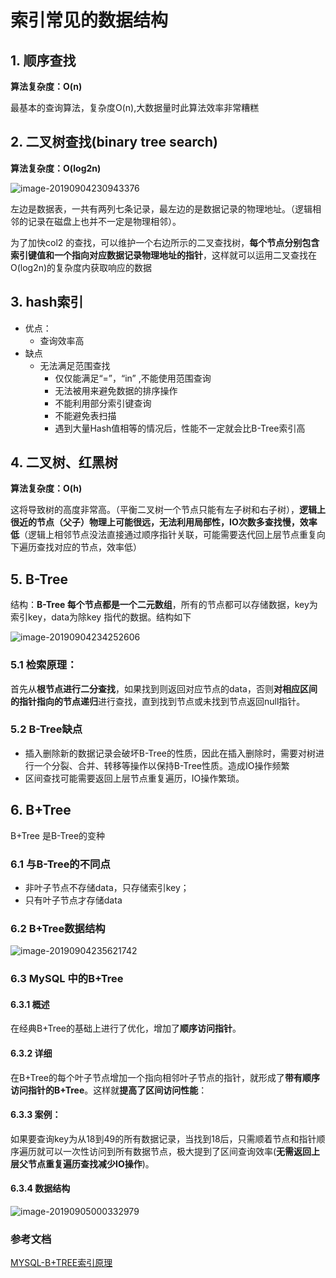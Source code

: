 # 索引常见的数据结构

## 1. 顺序查找

**算法复杂度：O(n)**

最基本的查询算法，复杂度O(n),大数据量时此算法效率非常糟糕

## 2. 二叉树查找(binary tree search) 

**算法复杂度：O(log2n)**

![image-20190904230943376](https://zszblog.oss-cn-beijing.aliyuncs.com/zszblog/blogimage-master/img/image-20190904230943376.png)

左边是数据表，一共有两列七条记录，最左边的是数据记录的物理地址。（逻辑相邻的记录在磁盘上也并不一定是物理相邻）。

为了加快col2 的查找，可以维护一个右边所示的二叉查找树，**每个节点分别包含索引键值和一个指向对应数据记录物理地址的指针**，这样就可以运用二叉查找在O(log2n)的复杂度内获取响应的数据

## 3. hash索引

- 优点：
  - 查询效率高
- 缺点
  - 无法满足范围查找
    - 仅仅能满足“=”，“in” ,不能使用范围查询
    - 无法被用来避免数据的排序操作
    - 不能利用部分索引键查询
    - 不能避免表扫描
    - 遇到大量Hash值相等的情况后，性能不一定就会比B-Tree索引高

## 4. 二叉树、红黑树

**算法复杂度：O(h)**

这将导致树的高度非常高。（平衡二叉树一个节点只能有左子树和右子树），**逻辑上很近的节点（父子）物理上可能很远，无法利用局部性，IO次数多查找慢，效率低**（逻辑上相邻节点没法直接通过顺序指针关联，可能需要迭代回上层节点重复向下遍历查找对应的节点，效率低）

## 5. B-Tree

结构：**B-Tree 每个节点都是一个二元数组**，所有的节点都可以存储数据，key为索引key，data为除key 指代的数据。结构如下

![image-20190904234252606](https://zszblog.oss-cn-beijing.aliyuncs.com/zszblog/blogimage-master/img/image-20190904234252606.png)

### 5.1 检索原理：

首先从**根节点进行二分查找**，如果找到则返回对应节点的data，否则**对相应区间的指针指向的节点递归**进行查找，直到找到节点或未找到节点返回null指针。

### 5.2 B-Tree缺点

- 插入删除新的数据记录会破坏B-Tree的性质，因此在插入删除时，需要对树进行一个分裂、合并、转移等操作以保持B-Tree性质。造成IO操作频繁
- 区间查找可能需要返回上层节点重复遍历，IO操作繁琐。

## 6. B+Tree

B+Tree 是B-Tree的变种

### 6.1 与B-Tree的不同点

- 非叶子节点不存储data，只存储索引key；
- 只有叶子节点才存储data

### 6.2 B+Tree数据结构

![image-20190904235621742](https://zszblog.oss-cn-beijing.aliyuncs.com/zszblog/blogimage-master/img/image-20190904235621742.png)



### 6.3 MySQL 中的B+Tree

#### 6.3.1 概述

在经典B+Tree的基础上进行了优化，增加了**顺序访问指针**。

#### 6.3.2 详细

在B+Tree的每个叶子节点增加一个指向相邻叶子节点的指针，就形成了**带有顺序访问指针的B+Tree**。这样就**提高了区间访问性能**：

#### 6.3.3 案例：

如果要查询key为从18到49的所有数据记录，当找到18后，只需顺着节点和指针顺序遍历就可以一次性访问到所有数据节点，极大提到了区间查询效率(**无需返回上层父节点重复遍历查找减少IO操作**)。

#### 6.3.4 数据结构

![image-20190905000332979](https://zszblog.oss-cn-beijing.aliyuncs.com/zszblog/blogimage-master/img/image-20190905000332979.png)

### 参考文档

[MYSQL-B+TREE索引原理](https://www.jianshu.com/p/486a514b0ded)

